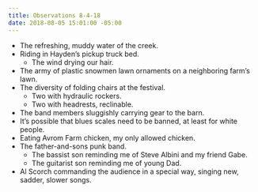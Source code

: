 ```yaml
---
title: Observations 8-4-18
date: 2018-08-05 15:01:00 -05:00
---
```


- The refreshing, muddy water of the creek.
- Riding in Hayden’s pickup truck bed.
	- The wind drying our hair.
- The army of plastic snowmen lawn ornaments on a neighboring farm’s lawn.
- The diversity of folding chairs at the festival.
	- Two with hydraulic rockers.
	- Two with headrests, reclinable.
- The band members sluggishly carrying gear to the barn.
- It’s possible that blues scales need to be banned, at least for white people.
- Eating Avrom Farm chicken, my only allowed chicken.
- The father-and-sons punk band.
	- The bassist son reminding me of Steve Albini and my friend Gabe.
	- The guitarist son reminding me of young Dad.
- Al Scorch commanding the audience in a special way, singing new, sadder, slower songs.